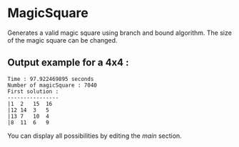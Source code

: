# MagicSquare

Generates a valid magic square using branch and bound algorithm.
The size of the magic square can be changed.

## Output example for a 4x4 : 

```
Time : 97.922469895 seconds
Number of magicSquare : 7040
First solution : 
----------------
|1	2	15	16	
|12	14	3	5	
|13	7	10	4	
|8	11	6	9	
```

You can display all possibilities by editing the *main* section.
